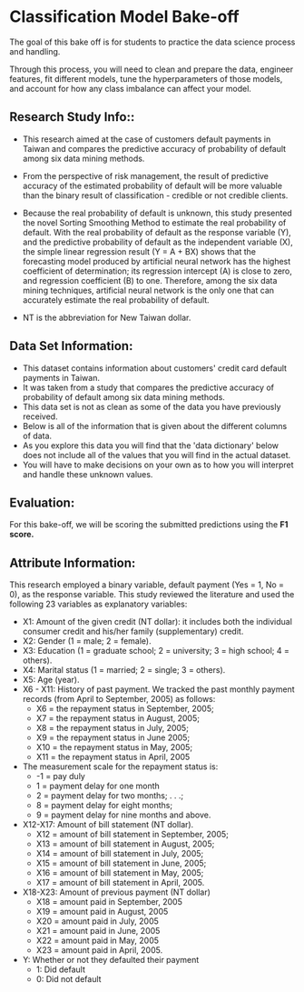 # Classification Model Bake-off
The goal of this bake off is for students to practice the data science process and handling.

Through this process, you will need to clean and prepare the data, engineer features, fit different models, tune the hyperparameters of those models, and account for how any class imbalance can affect your model.

## Research Study Info::
- This research aimed at the case of customers default payments in Taiwan and compares the predictive accuracy of probability of default among six data mining methods. 
- From the perspective of risk management, the result of predictive accuracy of the estimated probability of default will be more valuable than the binary result of classification - credible or not credible clients. 
- Because the real probability of default is unknown, this study presented the novel Sorting Smoothing Method to estimate the real probability of default. With the real probability of default as the response variable (Y), and the predictive probability of default as the independent variable (X), the simple linear regression result (Y = A + BX) shows that the forecasting model produced by artificial neural network has the highest coefficient of determination; its regression intercept (A) is close to zero, and regression coefficient (B) to one. Therefore, among the six data mining techniques, artificial neural network is the only one that can accurately estimate the real probability of default. 

- NT is the abbreviation for New Taiwan dollar. 

## Data Set Information:
- This dataset contains information about customers' credit card default payments in Taiwan. 
- It was taken from a study that compares the predictive accuracy of probability of default among six data mining methods. 
- This data set is not as clean as some of the data you have previously received. 
- Below is all of the information that is given about the different columns of data. 
- As you explore this data you will find that the 'data dictionary' below does not include all of the values that you will find in the actual dataset. 
- You will have to make decisions on your own as to how you will interpret and handle these unknown values.  

## Evaluation:
For this bake-off, we will be scoring the submitted predictions using the **F1 score.**

## Attribute Information:

This research employed a binary variable, default payment (Yes = 1, No = 0), as the response variable. This study reviewed the literature and used the following 23 variables as explanatory variables:

- X1: Amount of the given credit (NT dollar): it includes both the individual consumer credit and his/her family (supplementary) credit.
- X2: Gender (1 = male; 2 = female).
- X3: Education (1 = graduate school; 2 = university; 3 = high school; 4 = others).
- X4: Marital status (1 = married; 2 = single; 3 = others).
- X5: Age (year).
- X6 - X11: History of past payment. We tracked the past monthly payment records (from April to September, 2005) as follows:
    - X6 = the repayment status in September, 2005; 
    - X7 = the repayment status in August, 2005;
    - X8 = the repayment status in July, 2005;
    - X9 = the repayment status in June 2005;
    - X10 = the repayment status in May, 2005;
    - X11 = the repayment status in April, 2005
- The measurement scale for the repayment status is: 
    - -1 = pay duly
    - 1 = payment delay for one month
    - 2 = payment delay for two months; . . .;
    - 8 = payment delay for eight months; 
    - 9 = payment delay for nine months and above.
- X12-X17: Amount of bill statement (NT dollar).
    - X12 = amount of bill statement in September, 2005; 
    - X13 = amount of bill statement in August, 2005;
    - X14 = amount of bill statement in July, 2005;
    - X15 = amount of bill statement in June, 2005;
    - X16 = amount of bill statement in May, 2005;
    - X17 = amount of bill statement in April, 2005.
- X18-X23: Amount of previous payment (NT dollar)
    - X18 = amount paid in September, 2005
    - X19 = amount paid in August, 2005
    - X20 = amount paid in July, 2005
    - X21 = amount paid in June, 2005
    - X22 = amount paid in May, 2005
    - X23 = amount paid in April, 2005.
- Y: Whether or not they defaulted their payment
    - 1: Did default
    - 0: Did not default
